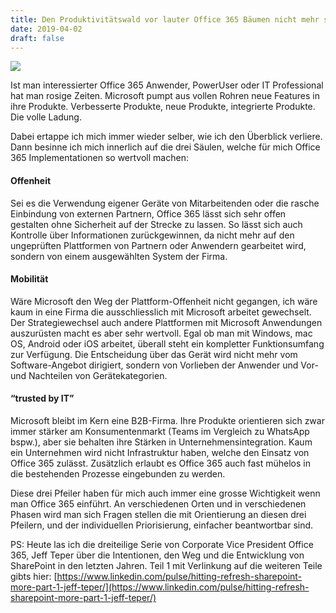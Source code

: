 ```yaml
---
title: Den Produktivitätswald vor lauter Office 365 Bäumen nicht mehr sehen.
date: 2019-04-02
draft: false
---
```


![](https://cdn-images-1.medium.com/max/1200/1*8PybsCXtpqMM8PhEWQfAgw.png)

Ist man interessierter Office 365 Anwender, PowerUser oder IT Professional hat man rosige Zeiten. Microsoft pumpt aus vollen Rohren neue Features in ihre Produkte. Verbesserte Produkte, neue Produkte, integrierte Produkte. Die volle Ladung.

Dabei ertappe ich mich immer wieder selber, wie ich den Überblick verliere. Dann besinne ich mich innerlich auf die drei Säulen, welche für mich Office 365 Implementationen so wertvoll machen:

#### Offenheit

Sei es die Verwendung eigener Geräte von Mitarbeitenden oder die rasche Einbindung von externen Partnern, Office 365 lässt sich sehr offen gestalten ohne Sicherheit auf der Strecke zu lassen. So lässt sich auch Kontrolle über Informationen zurückgewinnen, da nicht mehr auf den ungeprüften Plattformen von Partnern oder Anwendern gearbeitet wird, sondern von einem ausgewählten System der Firma.

#### Mobilität

Wäre Microsoft den Weg der Plattform-Offenheit nicht gegangen, ich wäre kaum in eine Firma die ausschliesslich mit Microsoft arbeitet gewechselt. Der Strategiewechsel auch andere Plattformen mit Microsoft Anwendungen auszurüsten macht es aber sehr wertvoll. Egal ob man mit Windows, mac OS, Android oder iOS arbeitet, überall steht ein kompletter Funktionsumfang zur Verfügung. Die Entscheidung über das Gerät wird nicht mehr vom Software-Angebot dirigiert, sondern von Vorlieben der Anwender und Vor- und Nachteilen von Gerätekategorien.

#### “trusted by IT”

Microsoft bleibt im Kern eine B2B-Firma. Ihre Produkte orientieren sich zwar immer stärker am Konsumentenmarkt (Teams im Vergleich zu WhatsApp bspw.), aber sie behalten ihre Stärken in Unternehmensintegration. Kaum ein Unternehmen wird nicht Infrastruktur haben, welche den Einsatz von Office 365 zulässt. Zusätzlich erlaubt es Office 365 auch fast mühelos in die bestehenden Prozesse eingebunden zu werden.

Diese drei Pfeiler haben für mich auch immer eine grosse Wichtigkeit wenn man Office 365 einführt. An verschiedenen Orten und in verschiedenen Phasen wird man sich Fragen stellen die mit Orientierung an diesen drei Pfeilern, und der individuellen Priorisierung, einfacher beantwortbar sind.

PS: Heute las ich die dreiteilige Serie von Corporate Vice President Office 365, Jeff Teper über die Intentionen, den Weg und die Entwicklung von SharePoint in den letzten Jahren. Teil 1 mit Verlinkung auf die weiteren Teile gibts hier: [https://www.linkedin.com/pulse/hitting-refresh-sharepoint-more-part-1-jeff-teper/](https://www.linkedin.com/pulse/hitting-refresh-sharepoint-more-part-1-jeff-teper/)